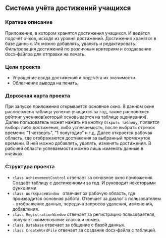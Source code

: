 ## Система учёта достижений учащихся
### Краткое описание
Приложение, в котором хранятся достижения учащихся. И ведётся подсчёт 
очков, исходя из уровня достижений. Достижения хранятся в базе данных. 
Их можно добавлять, удалять и редактировать. Фильтровация достижений по
различным критериям и создаввание docx-файлов для отправки на печать.
### Цели проекта
- Упрощение ввода достижений и подсчёта их значимости.
- Облегчение вывода на печать.
### Дорожная карта проекта
При запуске приложения открывается основное окно. В данном окне 
расположена таблица успехов учащихся за год, также расположен рейтинг
учеников(который основывается на таблице оценивания). Далее пользователь 
может нажать на кнопку `Открыть таблицу`, появится выбор: либо 
достижения, либо успеваемость, после выбрать отрезок времени: 
"1 четверть", "1 полугодие" и т.д. Далее откроется рабочая область, где
отображаются достижения за выбранный промежуток времени. В ней можно 
добавлять, удалять, изменять достижения. В рабочей области успеваемости
можно лишь изменять данные в ячейках.
### Структура проекта
- `class AchievementControl` отвечает за основное окно приложения. 
Создаёт таблицу с достижениями за год. И руководит некоторыми функциями.
- `class WorkspaceWindow ` отвечает за рабочую область, где производится 
основная работа. Отвечает за диалог с пользователем - отображение данных,
передача запросов удаления, изменения, добавления.
- `class RegistrationWindow` отвечает за регистрацию пользоваетеля, 
получает наименование класса и номер.
- `class Database` отвечает за общение с базой данных.
- `class CreateWordFile` отвечает за создание docx-файла с таблицей.